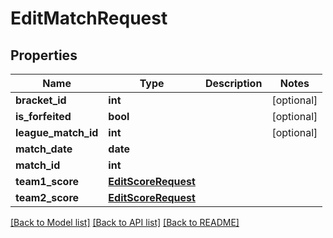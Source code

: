 # EditMatchRequest

## Properties
Name | Type | Description | Notes
------------ | ------------- | ------------- | -------------
**bracket_id** | **int** |  | [optional] 
**is_forfeited** | **bool** |  | [optional] 
**league_match_id** | **int** |  | [optional] 
**match_date** | **date** |  | 
**match_id** | **int** |  | 
**team1_score** | [**EditScoreRequest**](EditScoreRequest.md) |  | 
**team2_score** | [**EditScoreRequest**](EditScoreRequest.md) |  | 

[[Back to Model list]](../README.md#documentation-for-models) [[Back to API list]](../README.md#documentation-for-api-endpoints) [[Back to README]](../README.md)

